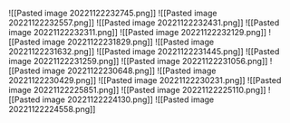 ![[Pasted image 20221122232745.png]]
![[Pasted image 20221122232557.png]]
![[Pasted image 20221122232431.png]]
![[Pasted image 20221122232311.png]]
![[Pasted image 20221122232129.png]]
![[Pasted image 20221122231829.png]]
![[Pasted image 20221122231632.png]]
![[Pasted image 20221122231445.png]]
![[Pasted image 20221122231259.png]]
![[Pasted image 20221122231056.png]]
![[Pasted image 20221122230648.png]]
![[Pasted image 20221122230429.png]]
![[Pasted image 20221122230231.png]]
![[Pasted image 20221122225851.png]]
![[Pasted image 20221122225110.png]]
![[Pasted image 20221122224130.png]]
![[Pasted image 20221122224558.png]]